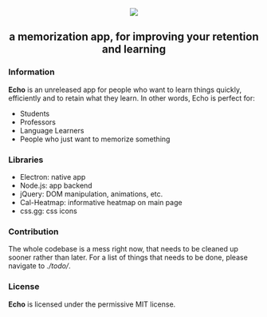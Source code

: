 <div align="center">
<p>
    <img src="https://i.imgur.com/aOOGMXr.png">
</p>
<h2>a memorization app, for improving your retention and learning</h2>
</div>

### Information

**Echo** is an unreleased app for people who want to learn things quickly, efficiently and to retain what they learn. In other words, Echo is perfect for:

- Students
- Professors
- Language Learners
- People who just want to memorize something

### Libraries

- Electron: native app
- Node.js: app backend
- jQuery: DOM manipulation, animations, etc.
- Cal-Heatmap: informative heatmap on main page
- css.gg: css icons

### Contribution

The whole codebase is a mess right now, that needs to be cleaned up sooner rather than later. For a list of things that needs to be done, please navigate to *./todo/*.

### License

**Echo** is licensed under the permissive MIT license.